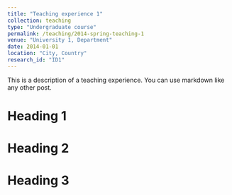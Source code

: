 ```yaml
---
title: "Teaching experience 1"
collection: teaching
type: "Undergraduate course"
permalink: /teaching/2014-spring-teaching-1
venue: "University 1, Department"
date: 2014-01-01
location: "City, Country"
research_id: "ID1"
---
```


This is a description of a teaching experience. You can use markdown like any other post.

Heading 1
======

Heading 2
======

Heading 3
======